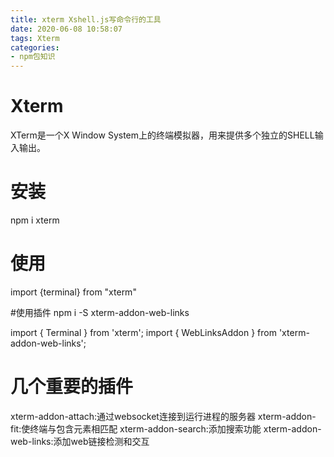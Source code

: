 ```yaml
---
title: xterm Xshell.js写命令行的工具
date: 2020-06-08 10:58:07
tags: Xterm 
categories: 
- npm包知识
---
```


# Xterm 
XTerm是一个X Window System上的终端模拟器，用来提供多个独立的SHELL输入输出。

# 安装 
npm i xterm
# 使用
import {terminal} from "xterm"

#使用插件
npm i -S xterm-addon-web-links


import { Terminal } from 'xterm';
import { WebLinksAddon } from 'xterm-addon-web-links';

# 几个重要的插件
xterm-addon-attach:通过websocket连接到运行进程的服务器
xterm-addon-fit:使终端与包含元素相匹配
xterm-addon-search:添加搜索功能
xterm-addon-web-links:添加web链接检测和交互


